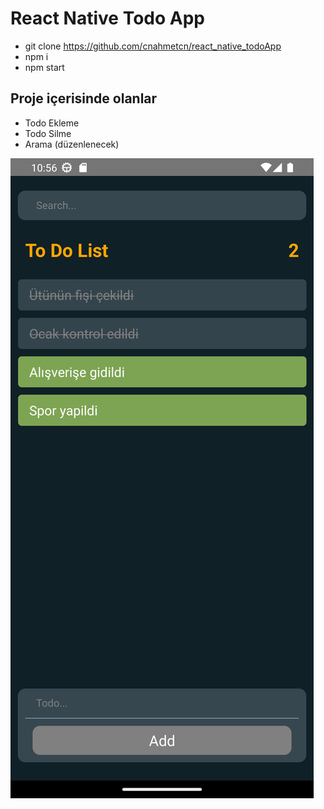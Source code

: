 # React Native Todo App

- git clone https://github.com/cnahmetcn/react_native_todoApp
- npm i
- npm start

## Proje içerisinde olanlar

- Todo Ekleme
- Todo Silme
- Arama (düzenlenecek)

![](images/Screenshot_1689062218.png)